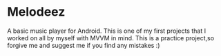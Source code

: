 # Melodeez
A basic music player for Android. This is one of my first projects that I worked on all by myself with MVVM in mind. This is a practice project,so forgive me and suggest me if you find any mistakes :)
